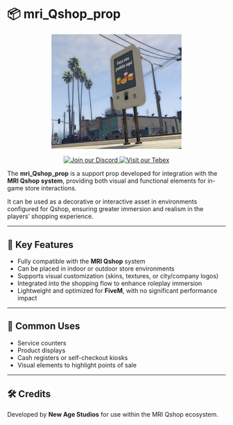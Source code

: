 # 📦 mri_Qshop_prop

<p align="center">
  <img src="./NewAgeProps.png" alt="mri_Qshop_prop" width="300"/>
</p>

<p align="center">
  <a href="https://discord.gg/SEU_LINK_AQUI" target="_blank">
    <img src="https://img.shields.io/badge/Join%20Discord-5865F2?style=flat&logo=discord&logoColor=white" alt="Join our Discord" width="200"/>
  </a>
  <a href="https://SEU_TEBEX_AQUI" target="_blank">
    <img src="https://img.shields.io/badge/Visit%20Tebex-FF5100?style=flat&logo=shopping-cart&logoColor=white" alt="Visit our Tebex" width="200"/>
  </a>
</p>


The **mri_Qshop_prop** is a support prop developed for integration with the **MRI Qshop system**, providing both visual and functional elements for in-game store interactions.  

It can be used as a decorative or interactive asset in environments configured for Qshop, ensuring greater immersion and realism in the players’ shopping experience.

---

## 🔑 Key Features
- Fully compatible with the **MRI Qshop** system  
- Can be placed in indoor or outdoor store environments  
- Supports visual customization (skins, textures, or city/company logos)  
- Integrated into the shopping flow to enhance roleplay immersion  
- Lightweight and optimized for **FiveM**, with no significant performance impact  

---

## 🎯 Common Uses
- Service counters  
- Product displays  
- Cash registers or self-checkout kiosks  
- Visual elements to highlight points of sale  

---

## 🛠️ Credits
Developed by **New Age Studios** for use within the MRI Qshop ecosystem.
